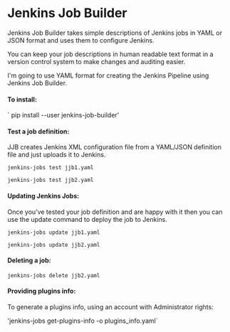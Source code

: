 # Jenkins Job Builder

Jenkins Job Builder takes simple descriptions of Jenkins jobs in YAML or JSON format and uses them to configure Jenkins. 

You can keep your job descriptions in human readable text format in a version control system to make changes and auditing easier.

I'm going to use YAML format for creating the Jenkins Pipeline using Jenkins Job Builder.


#### To install:

` pip install --user jenkins-job-builder'


#### Test a job definition:

JJB creates Jenkins XML configuration file from a YAML/JSON definition file and just uploads it to Jenkins.

`jenkins-jobs test jjb1.yaml`

`jenkins-jobs test jjb2.yaml`



#### Updating Jenkins Jobs:


Once you’ve tested your job definition and are happy with it then you can use the update command to deploy the job to Jenkins. 


`jenkins-jobs update jjb1.yaml`

`jenkins-jobs update jjb2.yaml`



####  Deleting a job:


`jenkins-jobs delete jjb2.yaml`



#### Providing plugins info:

To generate a plugins info, using an account with Administrator rights:

'jenkins-jobs get-plugins-info -o plugins_info.yaml`
